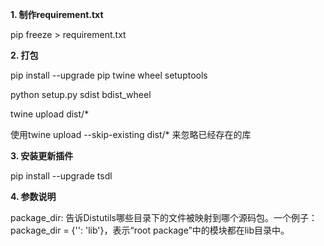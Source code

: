 **1. 制作requirement.txt**

pip freeze > requirement.txt

**2. 打包**

pip install --upgrade pip twine wheel setuptools

python setup.py sdist bdist_wheel

twine upload dist/* 

使用twine upload --skip-existing dist/* 来忽略已经存在的库

**3. 安装更新插件**

pip install --upgrade tsdl

**4. 参数说明**

package_dir:
告诉Distutils哪些目录下的文件被映射到哪个源码包。一个例子：package_dir = {'': 'lib'}，表示“root package”中的模块都在lib目录中。
